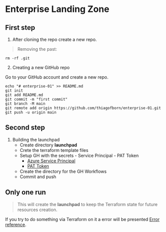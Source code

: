 # Enterprise Landing Zone

## First step 

1. After cloning the repo create a new repo.

>Removing the past:

```
rm -rf .git
```

2. Creating a new GitHub repo

Go to your GitHub account and create a new repo.

```
echo "# enterprise-01" >> README.md
git init
git add README.md
git commit -m "first commit"
git branch -M main
git remote add origin https://github.com/thiagofborn/enterprise-01.git
git push -u origin main
```

## Second step

1. Building the launchpad
    * Create directory **launchpad**
    * Crete the terraform template files
    * Setup GH with the secrets - Service Principal - PAT Token
        * [Azure Service Principal](https://docs.microsoft.com/en-us/azure/active-directory/develop/howto-create-service-principal-portal)
        * [PAT Token](https://docs.github.com/en/authentication/keeping-your-account-and-data-secure/creating-a-personal-access-token)
    * Create the directory for the GH Workflows
    * Commit and push

## Only one run

>This will create the **launchpad** to keep the Terraform state for future resources creation.

If you try to do something via Terraform on it a error will be presented [Error reference](https://github.com/thiagofborn/enterprise-01/runs/4054951431?check_suite_focus=true).